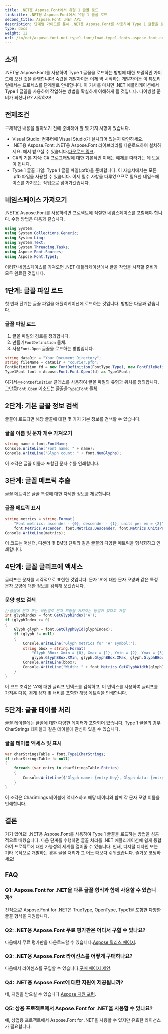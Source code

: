 ```yaml
---
title: .NET용 Aspose.Font에서 유형 1 글꼴 로드
linktitle: .NET용 Aspose.Font에서 유형 1 글꼴 로드
second_title: Aspose.Font .NET API
description: 단계별 가이드를 통해 .NET용 Aspose.Font를 사용하여 Type 1 글꼴을 로드하는 방법을 알아보세요. .NET 애플리케이션에서 글꼴 처리를 마스터하려는 개발자에게 적합합니다.
type: docs
weight: 12
url: /ko/net/aspose-font-net-type1-font/load-type1-fonts-aspose-font-net/
---
```

## 소개
.NET용 Aspose.Font를 사용하여 Type 1 글꼴을 로드하는 방법에 대한 포괄적인 가이드에 오신 것을 환영합니다! 숙련된 개발자이든 이제 막 시작하는 개발자이든 이 튜토리얼에서는 프로세스를 단계별로 안내합니다. 이 기사를 마치면 .NET 애플리케이션에서 Type 1 글꼴을 사용하여 작업하는 방법을 확실하게 이해하게 될 것입니다. 다이빙할 준비가 되셨나요? 시작하자!
## 전제조건
구체적인 내용을 알아보기 전에 준비해야 할 몇 가지 사항이 있습니다.
- Visual Studio: 컴퓨터에 Visual Studio가 설치되어 있는지 확인하세요.
-  .NET용 Aspose.Font: .NET용 Aspose.Font 라이브러리를 다운로드하여 설치하세요. 에서 받으실 수 있습니다.[다운로드 링크](https://releases.aspose.com/font/net/).
- C#의 기본 지식: C# 프로그래밍에 대한 기본적인 이해는 예제를 따라가는 데 도움이 됩니다.
- Type 1 글꼴 파일: Type 1 글꼴 파일(.pfb)을 준비합니다. 이 자습서에서는 모든 .pfb 파일을 사용할 수 있습니다.
이제 필수 사항을 다루었으므로 필요한 네임스페이스를 가져오는 작업으로 넘어가겠습니다.
## 네임스페이스 가져오기
.NET용 Aspose.Font를 사용하려면 프로젝트에 적절한 네임스페이스를 포함해야 합니다. 수행 방법은 다음과 같습니다.
```csharp
using System;
using System.Collections.Generic;
using System.Linq;
using System.Text;
using System.Threading.Tasks;
using Aspose.Font.Sources;
using Aspose.Font.Type1;
```
이러한 네임스페이스를 가져오면 .NET 애플리케이션에서 글꼴 작업을 시작할 준비가 모두 완료된 것입니다.
## 1단계: 글꼴 파일 로드
첫 번째 단계는 글꼴 파일을 애플리케이션에 로드하는 것입니다. 방법은 다음과 같습니다.
### 글꼴 파일 로드
1. 글꼴 파일의 경로를 정의합니다.
2.  만들기`FontDefinition` 물체.
3.  사용`Font.Open` 글꼴을 로드하는 방법입니다.
```csharp
string dataDir = "Your Document Directory";
string fileName = dataDir + "courier.pfb";
FontDefinition fd = new FontDefinition(FontType.Type1, new FontFileDefinition("pfb", new FileSystemStreamSource(fileName)));
Type1Font font = Aspose.Font.Font.Open(fd) as Type1Font;
```
 여기서는`FontDefinition` 클래스를 사용하여 글꼴 파일의 유형과 위치를 정의합니다. 그만큼`Font.Open` 메소드는 글꼴을`Type1Font` 물체.
## 2단계: 기본 글꼴 정보 검색
글꼴이 로드되면 해당 글꼴에 대한 몇 가지 기본 정보를 검색할 수 있습니다.
### 글꼴 이름 및 문자 개수 가져오기
```csharp
string name = font.FontName;
Console.WriteLine("Font name: " + name);
Console.WriteLine("Glyph count: " + font.NumGlyphs);
```
이 조각은 글꼴 이름과 포함된 문자 수를 인쇄합니다. 
## 3단계: 글꼴 메트릭 추출
글꼴 메트릭은 글꼴 특성에 대한 자세한 정보를 제공합니다.
### 글꼴 메트릭 표시
```csharp
string metrics = string.Format(
    "Font metrics: ascender - {0}, descender - {1}, units per em = {2}",
    font.Metrics.Ascender, font.Metrics.Descender, font.Metrics.UnitsPerEM);
Console.WriteLine(metrics);
```
이 코드는 어센더, 디센더 및 EM당 단위와 같은 글꼴의 다양한 메트릭을 형식화하고 인쇄합니다.
## 4단계: 글꼴 글리프에 액세스
글리프는 문자를 시각적으로 표현한 것입니다. 문자 'A'에 대한 문자 모양과 같은 특정 문자 모양에 대한 정보를 검색해 보겠습니다.
### 문양 정보 검색
```csharp
//글꼴에 문자 또는 색인별로 문자 모양을 가져오는 방법이 있다고 가정
int glyphIndex = font.GetGlyphIndex('A');
if (glyphIndex >= 0)
{
    Glyph glyph = font.GetGlyphById(glyphIndex);
    if (glyph != null)
    {
        Console.WriteLine("Glyph metrics for 'A' symbol:");
        string bbox = string.Format(
            "Glyph BBox: Xmin = {0}, Xmax = {1}, Ymin = {2}, Ymax = {3}",
            glyph.GlyphBBox.XMin, glyph.GlyphBBox.XMax, glyph.GlyphBBox.YMin, glyph.GlyphBBox.YMax);
        Console.WriteLine(bbox);
        Console.WriteLine("Width: " + font.Metrics.GetGlyphWidth(glyphIndex));
    }
}
```
이 코드 조각은 'A'에 대한 글리프 인덱스를 검색하고, 이 인덱스를 사용하여 글리프를 가져온 다음, 경계 상자 및 너비를 포함한 해당 메트릭을 인쇄합니다.
## 5단계: 글꼴 테이블 처리
글꼴 테이블에는 글꼴에 대한 다양한 데이터가 포함되어 있습니다. Type 1 글꼴의 경우 CharStrings 테이블과 같은 테이블에 관심이 있을 수 있습니다.
### 글꼴 테이블 액세스 및 표시
```csharp
var charStringsTable = font.Type1CharStrings;
if (charStringsTable != null)
{
    foreach (var entry in charStringsTable.Entries)
    {
        Console.WriteLine($"Glyph name: {entry.Key}, Glyph data: {entry.Value}");
    }
}
```
이 조각은 CharStrings 테이블에 액세스하고 해당 데이터와 함께 각 문자 모양 이름을 인쇄합니다.
## 결론
거기 있어요! .NET용 Aspose.Font를 사용하여 Type 1 글꼴을 로드하는 방법을 성공적으로 배웠습니다. 다음 단계를 수행하면 글꼴 처리를 .NET 애플리케이션에 쉽게 통합하여 프로젝트에 대한 가능성의 세계를 열어줄 수 있습니다. 인쇄, 디지털 디자인 또는 기타 목적으로 개발하는 경우 글꼴 처리가 그 어느 때보다 쉬워졌습니다. 즐거운 코딩하세요!
## FAQ
### Q1: Aspose.Font for .NET을 다른 글꼴 형식과 함께 사용할 수 있습니까?
전적으로! Aspose.Font for .NET은 TrueType, OpenType, Type1을 포함한 다양한 글꼴 형식을 지원합니다.
### Q2: .NET용 Aspose.Font 무료 평가판은 어디서 구할 수 있나요?
 다음에서 무료 평가판을 다운로드할 수 있습니다.[Aspose 릴리스 페이지](https://releases.aspose.com/).
### Q3: .NET용 Aspose.Font 라이선스를 어떻게 구매하나요?
 다음에서 라이센스를 구입할 수 있습니다.[구매 페이지 제안](https://purchase.aspose.com/buy).
### Q4: .NET용 Aspose.Font에 대한 지원이 제공됩니까?
 네, 지원을 받으실 수 있습니다.[Aspose 지원 포럼](https://forum.aspose.com/c/font/41).
### Q5: 상용 프로젝트에서 Aspose.Font for .NET을 사용할 수 있나요?
예, 상업용 프로젝트에서 Aspose.Font for .NET을 사용할 수 있지만 유효한 라이선스가 필요합니다.
